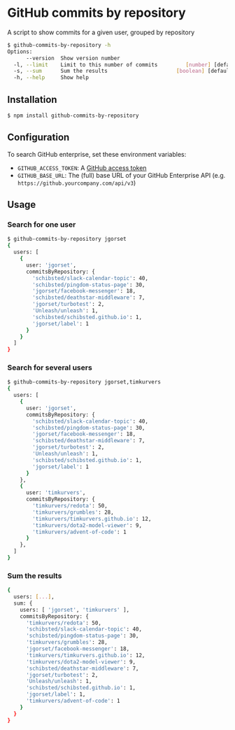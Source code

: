 # GitHub commits by repository

A script to show commits for a given user, grouped by repository

```bash
$ github-commits-by-repository -h
Options:
      --version  Show version number                                   [boolean]
  -l, --limit    Limit to this number of commits         [number] [default: 100]
  -s, --sum      Sum the results                      [boolean] [default: false]
  -h, --help     Show help                                             [boolean]
```

## Installation

```bash
$ npm install github-commits-by-repository
```

## Configuration

To search GitHub enterprise, set these environment variables:

* `GITHUB_ACCESS_TOKEN`: A [GitHub access token](https://github.com/settings/tokens)
* `GITHUB_BASE_URL`: The (full) base URL of your GitHub Enterprise API (e.g. `https://github.yourcompany.com/api/v3`)

## Usage

### Search for one user

```bash
$ github-commits-by-repository jgorset
{
  users: [
    {
      user: 'jgorset',
      commitsByRepository: {
        'schibsted/slack-calendar-topic': 40,
        'schibsted/pingdom-status-page': 30,
        'jgorset/facebook-messenger': 18,
        'schibsted/deathstar-middleware': 7,
        'jgorset/turbotest': 2,
        'Unleash/unleash': 1,
        'schibsted/schibsted.github.io': 1,
        'jgorset/label': 1
      }
    }
  ]
}
```

### Search for several users

```bash
$ github-commits-by-repository jgorset,timkurvers
{
  users: [
    {
      user: 'jgorset',
      commitsByRepository: {
        'schibsted/slack-calendar-topic': 40,
        'schibsted/pingdom-status-page': 30,
        'jgorset/facebook-messenger': 18,
        'schibsted/deathstar-middleware': 7,
        'jgorset/turbotest': 2,
        'Unleash/unleash': 1,
        'schibsted/schibsted.github.io': 1,
        'jgorset/label': 1
      }
    },
    {
      user: 'timkurvers',
      commitsByRepository: {
        'timkurvers/redota': 50,
        'timkurvers/grumbles': 28,
        'timkurvers/timkurvers.github.io': 12,
        'timkurvers/dota2-model-viewer': 9,
        'timkurvers/advent-of-code': 1
      }
    },
  ]
}
```

### Sum the results

```bash
{
  users: [...],
  sum: {
    users: [ 'jgorset', 'timkurvers' ],
    commitsByRepository: {
      'timkurvers/redota': 50,
      'schibsted/slack-calendar-topic': 40,
      'schibsted/pingdom-status-page': 30,
      'timkurvers/grumbles': 28,
      'jgorset/facebook-messenger': 18,
      'timkurvers/timkurvers.github.io': 12,
      'timkurvers/dota2-model-viewer': 9,
      'schibsted/deathstar-middleware': 7,
      'jgorset/turbotest': 2,
      'Unleash/unleash': 1,
      'schibsted/schibsted.github.io': 1,
      'jgorset/label': 1,
      'timkurvers/advent-of-code': 1
    }
  }
}
```
